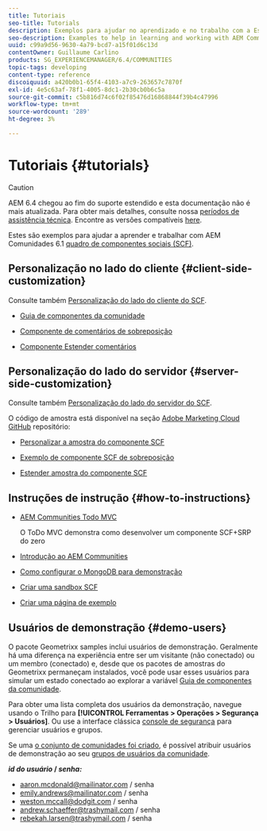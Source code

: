 ```yaml
---
title: Tutoriais
seo-title: Tutorials
description: Exemplos para ajudar no aprendizado e no trabalho com a Estrutura de componentes sociais (SCF) do AEM Communities
seo-description: Examples to help in learning and working with AEM Communities social component framework (SCF)
uuid: c99a9d56-9630-4a79-bcd7-a15f01d6c13d
contentOwner: Guillaume Carlino
products: SG_EXPERIENCEMANAGER/6.4/COMMUNITIES
topic-tags: developing
content-type: reference
discoiquuid: a420b0b1-65f4-4103-a7c9-263657c7870f
exl-id: 4e5c63af-78f1-4005-8dc1-2b30cb0b6c5a
source-git-commit: c5b816d74c6f02f85476d16868844f39b4c47996
workflow-type: tm+mt
source-wordcount: '289'
ht-degree: 3%

---
```


# Tutoriais {#tutorials}

>[!CAUTION]
>
>AEM 6.4 chegou ao fim do suporte estendido e esta documentação não é mais atualizada. Para obter mais detalhes, consulte nossa [períodos de assistência técnica](https://helpx.adobe.com/br/support/programs/eol-matrix.html). Encontre as versões compatíveis [here](https://experienceleague.adobe.com/docs/).

Estes são exemplos para ajudar a aprender e trabalhar com AEM Comunidades 6.1 [quadro de componentes sociais (SCF)](scf.md).

## Personalização no lado do cliente {#client-side-customization}

Consulte também [Personalização do lado do cliente do SCF](client-customize.md).

* [Guia de componentes da comunidade](components-guide.md)

* [Componente de comentários de sobreposição](overlay-comments.md)

* [Componente Estender comentários](extend-comments.md)

## Personalização do lado do servidor {#server-side-customization}

Consulte também [Personalização do lado do servidor do SCF](server-customize.md).

O código de amostra está disponível na seção [Adobe Marketing Cloud GitHub](https://github.com/Adobe-Marketing-Cloud) repositório:

* [Personalizar a amostra do componente SCF](https://github.com/Adobe-Marketing-Cloud/aem-scf-sample-components-customize)

* [Exemplo de componente SCF de sobreposição](https://github.com/Adobe-Marketing-Cloud/aem-scf-sample-components-overlay)

* [Estender amostra do componente SCF](https://github.com/Adobe-Marketing-Cloud/aem-scf-sample-components-extension)

## Instruções de instrução {#how-to-instructions}

* [AEM Communities Todo MVC](https://github.com/Adobe-Marketing-Cloud/aem-communities-todomvc-sample)

   O ToDo MVC demonstra como desenvolver um componente SCF+SRP do zero

* [Introdução ao AEM Communities](getting-started.md)

* [Como configurar o MongoDB para demonstração](demo-mongo.md)

* [Criar uma sandbox SCF](an-scf-sandbox.md)

* [Criar uma página de exemplo](create-sample-page.md)

## Usuários de demonstração {#demo-users}

O pacote Geometrixx samples inclui usuários de demonstração. Geralmente há uma diferença na experiência entre ser um visitante (não conectado) ou um membro (conectado) e, desde que os pacotes de amostras do Geometrixx permaneçam instalados, você pode usar esses usuários para simular um estado conectado ao explorar a variável [Guia de componentes da comunidade](components-guide.md).

Para obter uma lista completa dos usuários da demonstração, navegue usando o Trilho para **[!UICONTROL Ferramentas > Operações > Segurança > Usuários]**. Ou use a interface clássica [console de segurança](http://localhost:4502/useradmin) para gerenciar usuários e grupos.

Se uma [o conjunto de comunidades foi criado](getting-started.md), é possível atribuir usuários de demonstração ao seu [grupos de usuários da comunidade](users.md).

***id do usuário* / *senha:***

* aaron.mcdonald@mailinator.com / senha
* emily.andrews@mailinator.com / senha
* weston.mccall@dodgit.com / senha
* andrew.schaeffer@trashymail.com / senha
* rebekah.larsen@trashymail.com / senha
